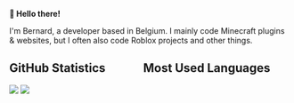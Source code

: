 **👋 Hello there!**

I'm Bernard, a developer based in Belgium. I mainly code Minecraft plugins & websites, but I often also code Roblox projects and other things.

<h2>GitHub Statistics         Most Used Languages</h3>
<a href="#"><img src="https://github-readme-stats.vercel.app/api?username=eendjebernard&show_icons=true&count_private=true&include_all_commits=true&hide_title=true&hide_border=true&hide_rank=true&theme=chartreuse-dark&bg_color=00000000"/></a>
<a href="#"><img src="https://github-readme-stats.vercel.app/api/top-langs?username=eendjebernard&hide_title=true&hide_border=true&layout=compact&theme=chartreuse-dark&bg_color=00000000"/></a>
